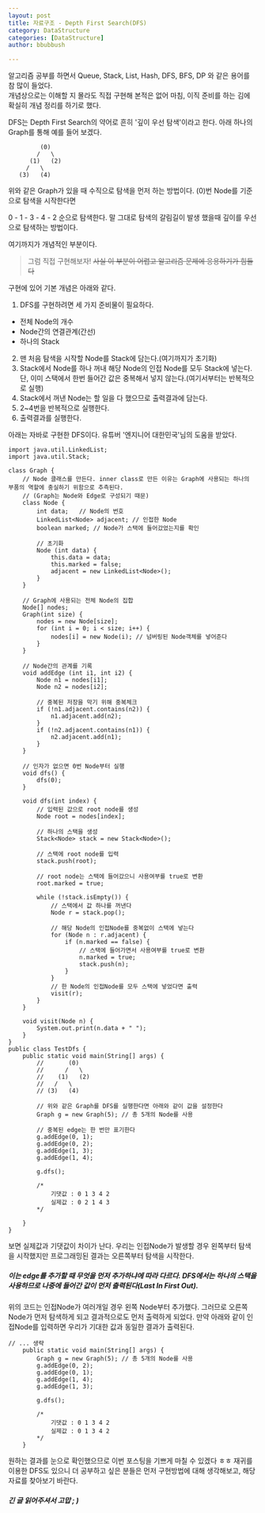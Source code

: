 ```yaml
---
layout: post
title: 자료구조 - Depth First Search(DFS)
category: DataStructure
categories: [DataStructure]
author: bbubbush

---
```


알고리즘 공부를 하면서 Queue, Stack, List, Hash, DFS, BFS, DP 와 같은 용어를 참 많이 들었다.  
개념상으로는 이해할 지 몰라도 직접 구현해 본적은 없어 마침, 이직 준비를 하는 김에 확실히 개념 정리를 하기로 했다.

DFS는 Depth First Search의 약어로 흔히 '깊이 우선 탐색'이라고 한다. 아래 하나의 Graph를 통해 예를 들어 보겠다.

```
         (0)
        /   \
      (1)   (2)
     /   \
   (3)   (4)
```

위와 같은 Graph가 있을 때 수직으로 탐색을 먼저 하는 방법이다. (0)번 Node를 기준으로 탐색을 시작한다면   

0 - 1 - 3 - 4 - 2  순으로 탐색한다. 말 그대로 탐색의 갈림길이 발생 했을때 깊이를 우선으로 탐색하는 방법이다.

여기까지가 개념적인 부분이다.

> 그럼 직접 구현해보자! ~~사실 이 부분이 어렵고 알고리즘 문제에 응용하기가 힘들다~~

구현에 있어 기본 개념은 아래와 같다.
1. DFS를 구현하려면 세 가지 준비물이 필요하다.
  - 전체 Node의 개수
  - Node간의 연결관계(간선)
  - 하나의 Stack
2. 맨 처음 탐색을 시작할 Node를 Stack에 담는다.(여기까지가 초기화)
3. Stack에서 Node를 하나 꺼내 해당 Node의 인접 Node를 모두 Stack에 넣는다. 단, 이미 스택에서 한번 들어간 값은 중복해서 넣지 않는다.(여기서부터는 반복적으로 실행)
4. Stack에서 꺼낸  Node는 할 일을 다 했으므로 출력결과에 담는다.
5. 2~4번을 반복적으로 실행한다.
6. 출력결과를 실행한다.

아래는 자바로 구현한 DFS이다. 유튜버 '엔지니어 대한민국'님의 도움을 받았다.
```{.java}
import java.util.LinkedList;
import java.util.Stack;

class Graph {
    // Node 클래스를 만든다. inner class로 만든 이유는 Graph에 사용되는 하나의 부품의 역할에 충실하기 위함으로 추측된다. 
    // (Graph는 Node와 Edge로 구성되기 때문)
    class Node {
        int data;   // Node의 번호
        LinkedList<Node> adjacent; // 인접한 Node
        boolean marked; // Node가 스택에 들어갔었는지를 확인

        // 초기화
        Node (int data) {
            this.data = data;
            this.marked = false;
            adjacent = new LinkedList<Node>();
        }
    }

    // Graph에 사용되는 전체 Node의 집합
    Node[] nodes;
    Graph(int size) {
        nodes = new Node[size];
        for (int i = 0; i < size; i++) {
            nodes[i] = new Node(i); // 넘버링된 Node객체를 넣어준다
        }
    }

    // Node간의 관계를 기록
    void addEdge (int i1, int i2) {
        Node n1 = nodes[i1];
        Node n2 = nodes[i2];

        // 중복된 저장을 막기 위해 중복체크
        if (!n1.adjacent.contains(n2)) {
            n1.adjacent.add(n2);
        }
        if (!n2.adjacent.contains(n1)) {
            n2.adjacent.add(n1);
        }
    }

    // 인자가 없으면 0번 Node부터 실행
    void dfs() {
        dfs(0);
    }

    void dfs(int index) {
        // 입력된 값으로 root node를 생성
        Node root = nodes[index];

        // 하나의 스택을 생성
        Stack<Node> stack = new Stack<Node>();

        // 스택에 root node를 입력
        stack.push(root);

        // root node는 스택에 들어갔으니 사용여부를 true로 변환
        root.marked = true;

        while (!stack.isEmpty()) {
            // 스택에서 값 하나를 꺼낸다
            Node r = stack.pop();
            
            // 해당 Node의 인접Node를 중복없이 스택에 넣는다
            for (Node n : r.adjacent) {
                if (n.marked == false) {
                    // 스택에 들어가면서 사용여부를 true로 변환
                    n.marked = true;
                    stack.push(n);
                }
            }
            // 한 Node의 인접Node를 모두 스택에 넣었다면 출력
            visit(r);
        }
    }

    void visit(Node n) {
        System.out.print(n.data + " ");
    }   
}
public class TestDfs {
    public static void main(String[] args) {
        //       (0)
        //      /   \
        //    (1)   (2)
        //   /   \
        // (3)   (4)

        // 위와 같은 Graph를 DFS를 실행한다면 아래와 같이 값을 설정한다
        Graph g = new Graph(5); // 총 5개의 Node를 사용
        
        // 중복된 edge는 한 번만 표기한다
        g.addEdge(0, 1);
        g.addEdge(0, 2);
        g.addEdge(1, 3);
        g.addEdge(1, 4);
        
        g.dfs();

        /*
            기댓값 : 0 1 3 4 2
            실제값 : 0 2 1 4 3 
        */

    }
}

```
보면 실제값과 기댓값이 차이가 난다. 우리는 인접Node가 발생할 경우 왼쪽부터 탐색을 시작했지만 프로그래밍된 결과는 오른쪽부터 탐색을 시작한다.  

##### 이는 edge를 추가할 때 무엇을 먼저 추가하냐에 따라 다르다. DFS에서는 하나의 스택을 사용하므로 나중에 들어간 값이 먼저 출력된다(Last In First Out). 

위의 코드는 인접Node가 여러개일 경우 왼쪽 Node부터 추가했다. 그러므로 오른쪽 Node가 먼저 탐색하게 되고 결과적으로도 먼저 출력하게 되었다. 만약 아래와 같이 인접Node를 입력하면 우리가 기대한 값과 동일한 결과가 출력된다.

```{.java}
// ... 생략
    public static void main(String[] args) {
        Graph g = new Graph(5); // 총 5개의 Node를 사용
        g.addEdge(0, 2);
        g.addEdge(0, 1);
        g.addEdge(1, 4);
        g.addEdge(1, 3);

        g.dfs();

        /*
            기댓값 : 0 1 3 4 2
            실제값 : 0 1 3 4 2 
        */
    }
```

원하는 결과를 눈으로 확인했으므로 이번 포스팅을 기쁘게 마칠 수 있겠다 ㅎㅎ 재귀를 이용한 DFS도 있으니 더 공부하고 싶은 분들은 먼저 구현방법에 대해 생각해보고, 해당 자료를 찾아보기 바란다.

##### 긴 글 읽어주셔서 고맙 ; )
